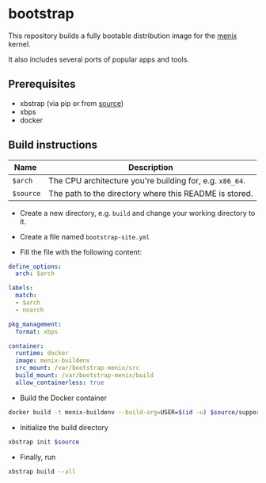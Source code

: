 # bootstrap

This repository builds a fully bootable distribution image for the [menix](https://github.com/menix-os/menix) kernel.

It also includes several ports of popular apps and tools.

## Prerequisites
- xbstrap (via pip or from [source](https://github.com/managarm/xbstrap))
- xbps
- docker

## Build instructions

Name      | Description
----      | ---
`$arch`   | The CPU architecture you're building for, e.g. `x86_64`.
`$source` | The path to the directory where this README is stored.

- Create a new directory, e.g. `build` and change your working directory to it.

- Create a file named `bootstrap-site.yml`

- Fill the file with the following content:
```yaml
define_options:
  arch: $arch

labels:
  match:
  - $arch
  - noarch

pkg_management:
  format: xbps

container:
  runtime: docker
  image: menix-buildenv
  src_mount: /var/bootstrap-menix/src
  build_mount: /var/bootstrap-menix/build
  allow_containerless: true
```

- Build the Docker container
```sh
docker build -t menix-buildenv --build-arg=USER=$(id -u) $source/support
```

- Initialize the build directory
```sh
xbstrap init $source
```

- Finally, run
```sh
xbstrap build --all
```
